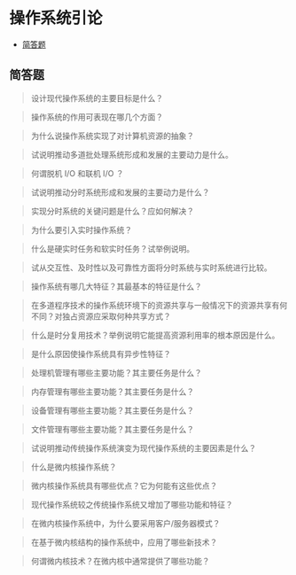 # 操作系统引论

* [简答题](#简答题)

## 简答题

> 设计现代操作系统的主要目标是什么？



> 操作系统的作用可表现在哪几个方面？



> 为什么说操作系统实现了对计算机资源的抽象？



> 试说明推动多道批处理系统形成和发展的主要动力是什么。



> 何谓脱机 I/O 和联机 I/O ？



> 试说明推动分时系统形成和发展的主要动力是什么？



> 实现分时系统的关键问题是什么？应如何解决？



> 为什么要引入实时操作系统？



> 什么是硬实时任务和软实时任务？试举例说明。



> 试从交互性、及时性以及可靠性方面将分时系统与实时系统进行比较。



> 操作系统有哪几大特征？其最基本的特征是什么？



> 在多道程序技术的操作系统环境下的资源共享与一般情况下的资源共享有何不同？对独占资源应采取何种共享方式？



> 什么是时分复用技术？举例说明它能提高资源利用率的根本原因是什么。



> 是什么原因使操作系统具有异步性特征？



> 处理机管理有哪些主要功能？其主要任务是什么？



> 内存管理有哪些主要功能？其主要任务是什么？



> 设备管理有哪些主要功能？其主要任务是什么？



> 文件管理有哪些主要功能？其主要任务是什么？



> 试说明推动传统操作系统演变为现代操作系统的主要因素是什么？



> 什么是微内核操作系统？



> 微内核操作系统具有哪些优点？它为何能有这些优点？



> 现代操作系统较之传统操作系统又增加了哪些功能和特征？



> 在微内核操作系统中，为什么要采用客户/服务器模式？



> 在基于微内核结构的操作系统中，应用了哪些新技术？



> 何谓微内核技术？在微内核中通常提供了哪些功能？